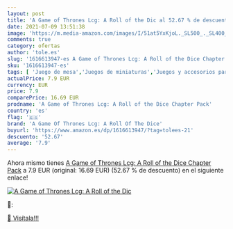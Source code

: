 ```yaml
---
layout: post
title: 'A Game of Thrones Lcg: A Roll of the Dic al 52.67 % de descuento'
date: 2021-07-09 13:51:38
image: 'https://m.media-amazon.com/images/I/51at5YxKjoL._SL500_._SL400_.jpg'
comments: true
category: ofertas
author: 'tole.es'
slug: '1616613947-es A Game of Thrones Lcg: A Roll of the Dice Chapter Pack'
sku: '1616613947-es'
tags: [ 'Juego de mesa','Juegos de miniaturas','Juegos y accesorios para juegos','Juguetes','Juguetes y juegos','a game of thrones lcg: a roll of the dice', ]
actualPrice: 7.9 EUR
currency: EUR
price: 7.9
comparePrice: 16.69 EUR
prodname: 'A Game of Thrones Lcg: A Roll of the Dice Chapter Pack'
country: 'es'
flag: '🇪🇸'
brand: 'A Game Of Thrones Lcg: A Roll Of The Dice'
buyurl: 'https://www.amazon.es/dp/1616613947/?tag=tolees-21'
descuento: '52.67'
average: '7.9'
---
```


Ahora mismo tienes [A Game of Thrones Lcg: A Roll of the Dice Chapter Pack](https://www.amazon.es/dp/1616613947/?tag=tolees-21) a 7.9 EUR (original: 16.69 EUR) (52.67 %  de descuento) en el siguiente enlace!

[![A Game of Thrones Lcg: A Roll of the Dic](https://m.media-amazon.com/images/I/51at5YxKjoL._SL500_._SL400_.jpg)](https://www.amazon.es/dp/1616613947/?tag=tolees-21)

🔎:


[🛒 Visítala!!!](https://www.amazon.es/dp/1616613947/?tag=tolees-21)
